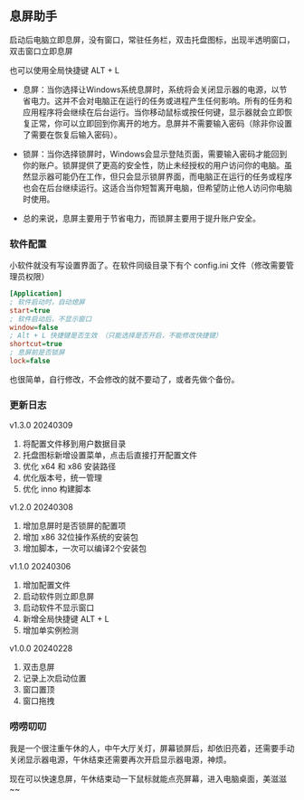 ## 息屏助手

启动后电脑立即息屏，没有窗口，常驻任务栏，双击托盘图标，出现半透明窗口，双击窗口立即息屏

也可以使用全局快捷键 ALT + L

* 息屏：当你选择让Windows系统息屏时，系统将会关闭显示器的电源，以节省电力。这并不会对电脑正在运行的任务或进程产生任何影响。所有的任务和应用程序将会继续在后台运行。当你移动鼠标或按任何键，显示器就会立即恢复正常，你可以立即回到你离开的地方。息屏并不需要输入密码（除非你设置了需要在恢复后输入密码）。
* 锁屏：当你选择锁屏时，Windows会显示登陆页面，需要输入密码才能回到你的账户。锁屏提供了更高的安全性，防止未经授权的用户访问你的电脑。虽然显示器可能仍在工作，但只会显示锁屏界面，而电脑正在运行的任务或程序也会在后台继续运行。这适合当你短暂离开电脑，但希望防止他人访问你电脑时使用。

* 总的来说，息屏主要用于节省电力，而锁屏主要用于提升账户安全。

### 软件配置
小软件就没有写设置界面了。在软件同级目录下有个 config.ini 文件（修改需要管理员权限）
```ini
[Application]
; 软件启动时，自动熄屏
start=true
; 软件启动后，不显示窗口
window=false
; Alt + L 快捷键是否生效 （只能选择是否开启，不能修改快捷键）
shortcut=true
; 息屏前是否锁屏
lock=false
```
也很简单，自行修改，不会修改的就不要动了，或者先做个备份。

### 更新日志

v1.3.0 20240309
1. 将配置文件移到用户数据目录
2. 托盘图标新增设置菜单，点击后直接打开配置文件
3. 优化 x64 和 x86 安装路径
4. 优化版本号，统一管理
5. 优化 inno 构建脚本

v1.2.0 20240308
1. 增加息屏时是否锁屏的配置项
2. 增加 x86 32位操作系统的安装包
3. 增加脚本，一次可以编译2个安装包

v1.1.0 20240306
1. 增加配置文件
2. 启动软件则立即息屏
3. 启动软件不显示窗口
4. 新增全局快捷键 ALT + L
5. 增加单实例检测

v1.0.0 20240228
1. 双击息屏
2. 记录上次启动位置
3. 窗口置顶
4. 窗口拖拽

### 唠唠叨叨
我是一个很注重午休的人，中午大厅关灯，屏幕锁屏后，却依旧亮着，还需要手动关闭显示器电源，午休结束还需要再次开启显示器电源，神烦。

现在可以快速息屏，午休结束动一下鼠标就能点亮屏幕，进入电脑桌面，美滋滋~~